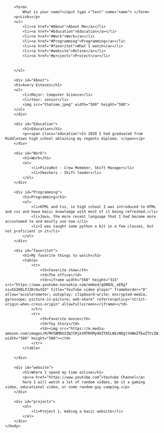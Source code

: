 <html>
    <body>

        <form>
            What is your name?<input type ="text" name="name"> </form>
        <p>Links</p>
        <ul>
            <li><a href="#About">About Me</a></li>
            <li><a href="#Education">Education</a></li>
            <li><a href="#Work">Work</a></li>
            <li><a href="#Programming">Programming</a></li>
            <li><a href="#favoritet">What I watch</a></li>
            <li><a href="#website">Online</a></li>
            <li><a href="#projects">Project</a></li>


        </ul>

        <div id="About">
        <h1>Avery Estevez</h1>
        <ul>
            <li>Major: Computer Science</li>
            <li>Year: senior</li>
            <img src="thatsme.jpeg" width="580" height="580">
        </ul>
        </div>

        <div id="Education">
            <h1>Education</h1>
            <p><span class="education">In 2020 I had graduated from Middletown high school obtaining my regents diploma. </span></p>
        </div>

        <div id="Work">
            <h1>Work</h1>
            <ol>
                <li>PizzaHut - Crew Memeber, Shift Manager</li>
                <li>Skechers - Shift leader</li>
            </ol>
        </div>

        <div id="Programming">
            <h1>Programming</h1>
            <ol>
                <li>HTML and Css, in high school I was introduced to HTML and css and have basic knowledge with most of it being refreshed.</li>
                <li>Java, the more recent language that I had become more accustomed to and mostly use now.</li>
                <li>I was taught some python a bit in a few classes, but not proficient in it</li>
            </ol>
        </div>

        <div id="favoritet">
            <h1>My favorite things to watch</h1>
            <table>
                <tr>
                    <th>Favorite show</th>
                    <td>The office</td>
                    <td><iframe width="560" height="315" src="https://www.youtube-nocookie.com/embed/gO8N3L_aERg?si=XSIH8LPJZKrOutQ3" title="YouTube video player" frameborder="0" allow="accelerometer; autoplay; clipboard-write; encrypted-media; gyroscope; picture-in-picture; web-share" referrerpolicy="strict-origin-when-cross-origin" allowfullscreen></iframe></td>                
                </tr>
                <tr>
                    <th>Favorite movie</th>
                    <td>Toy Story</td>   
                    <td><img src="https://m.media-amazon.com/images/M/MV5BMDU2ZWJlMjktMTRhMy00ZTA5LWEzNDgtYmNmZTEwZTViZWJkXkEyXkFqcGdeQXVyNDQ2OTk4MzI@._V1_.jpg" width="580" height="580"></td>             
                </tr>
            </table>

        </div>

        <div id="website">
            <h1>Where I spend my time online</h1>
            <p><a href=“https://www.youtube.com”>Youtube Channel</a>
            here I will watch a lot of random videos, be it a gaming video, educational video, or some random guy camping.</p>
        </div>

        <div id="projects">
            <ol>
                <li>Project 1, making a basic website</li>
            </ol>
        </div>
    </body>
</html>
